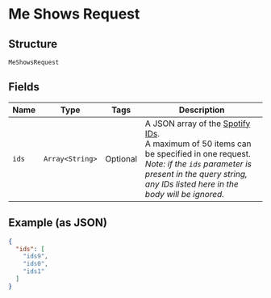 
# Me Shows Request

## Structure

`MeShowsRequest`

## Fields

| Name | Type | Tags | Description |
|  --- | --- | --- | --- |
| `ids` | `Array<String>` | Optional | A JSON array of the [Spotify IDs](https://developer.spotify.com/documentation/web-api/#spotify-uris-and-ids).  <br>A maximum of 50 items can be specified in one request. *Note: if the `ids` parameter is present in the query string, any IDs listed here in the body will be ignored.* |

## Example (as JSON)

```json
{
  "ids": [
    "ids9",
    "ids0",
    "ids1"
  ]
}
```

